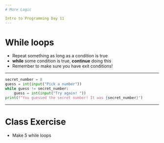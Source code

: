 ```yaml
---
# More Logic

Intro to Programming Day 11
---
```

# While loops

* Repeat something as long as a condition is true
* **while** some condition is true, **continue** doing this
* Remember to make sure you have exit conditions!
---
```python
secret_number = 8
guess = int(input("Pick a number"))
while guess != secret_number:
    guess = int(input("Try again! "))
print(f"You guessed the secret number! It was {secret_number}")
```
---
# Class Exercise

* Make 5 while loops